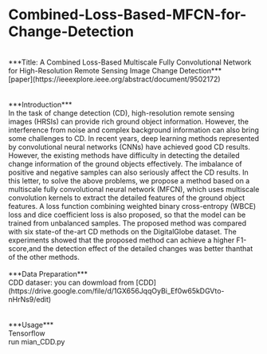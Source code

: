 # Combined-Loss-Based-MFCN-for-Change-Detection<br>
<br>
***Title: A Combined Loss-Based Multiscale Fully Convolutional Network for High-Resolution Remote Sensing Image Change Detection***<br>
[paper](https://ieeexplore.ieee.org/abstract/document/9502172)<br>
<br>
<br>
***Introduction***<br>
In the task of change detection (CD), high-resolution remote sensing images (HRSIs) can provide rich ground object information. However, the interference from noise and complex background information can also bring some challenges to CD. In recent years, deep learning methods represented by convolutional neural networks (CNNs) have achieved good CD results. However, the existing methods have difficulty in detecting the detailed change information of the ground objects effectively. The imbalance of positive and negative samples can also seriously affect the CD results. In this letter, to solve the above problems, we propose a method based on a multiscale fully convolutional neural network (MFCN), which uses multiscale convolution kernels to extract the detailed features of the ground object features. A loss function combining weighted binary cross-entropy (WBCE) loss and dice coefficient loss is also proposed, so that the model can be trained from unbalanced samples. The proposed method was compared with six state-of the-art CD methods on the DigitalGlobe dataset. The experiments showed that the proposed method can achieve a higher F1-score,and the detection effect of the detailed changes was better thanthat of the other methods.
<br>
<br>
***Data Preparation***<br>
CDD dataser: you can dowmload from [CDD](https://drive.google.com/file/d/1GX656JqqOyBi_Ef0w65kDGVto-nHrNs9/edit)<br>
<br>
<br>
***Usage***
<br>
Tensorflow<br>
run mian_CDD.py

